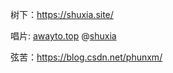
树下：<https://shuxia.site/>

唱片: [awayto.top](http://m.awayto.top/) @[shuxia](https://m.shuxia.site/)

弦苦：<https://blog.csdn.net/phunxm/>
